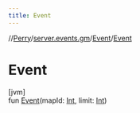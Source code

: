 ```yaml
---
title: Event
---
```

//[Perry](../../../index.html)/[server.events.gm](../index.html)/[Event](index.html)/[Event](-event.html)



# Event



[jvm]\
fun [Event](-event.html)(mapId: [Int](https://kotlinlang.org/api/latest/jvm/stdlib/kotlin/-int/index.html), limit: [Int](https://kotlinlang.org/api/latest/jvm/stdlib/kotlin/-int/index.html))




